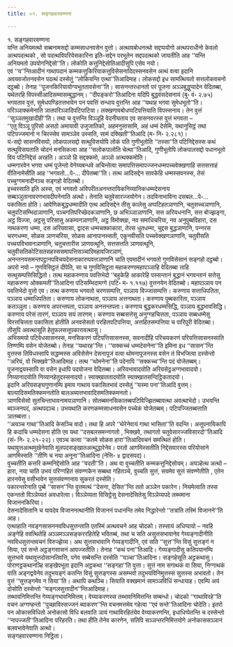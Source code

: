 ```yaml
---
title: ०१. सङ्गहवारवण्णना

---
```

१. सङ्गहवारवण्णना  
यन्ति अनियमत्थो सब्बनामसद्दो कम्मसाधनवसेन वुत्तो। अत्थावबोधनत्थो सद्दप्पयोगो अत्थपराधीनो केवलो अत्थपदत्थको , सो पदत्थविपरियेसकारिना इति-सद्देन परभूतेन सद्दपदत्थको जायतीति आह ‘‘यन्ति अनियमतो उपयोगनिद्देसो’’ति। लोकोति कत्तुनिद्देसोतिआदीसुपि एसेव नयो।  
एवं ‘‘य’’न्तिआदीनं गाथापदानं कम्मकत्तुकिरियाकत्तुविसेसनादिदस्सनवसेन अत्थं वत्वा इदानि अवयवजोतनवसेन पदत्थं दस्सेतुं ‘‘लोकियन्ति एत्था’’तिआदिमाह। लोकसद्दो इध सामत्थियतो सत्तलोकवचनो दट्ठब्बो। तेनाह ‘‘पूजनकिरियायोग्यभूततावसेना’’ति। सासनन्तरधानतो परं पूजना अञ्‍ञबुद्धुप्पादेन वेदितब्बा, यथेतरहि विपस्सीआदिसम्मासम्बुद्धानम्। ‘‘दीपङ्करो’’तिआदिना यदिपि बुद्धवंसदेसनायं (बु॰ वं॰ २.७५) भगवताव वुत्तं, सुमेधपण्डितत्तभावेन पन पवत्तिं सन्धाय वुत्तन्ति आह ‘‘यथाह भगवा सुमेधभूतो’’ति।  
परिञ्‍ञाक्‍कमेनाति ञातपरिञ्‍ञादिपटिपाटिया। लक्खणावबोधप्पटिपत्तियाति विपस्सनाय। तेन वुत्तं ‘‘सुञ्‍ञतमुखादीही’’ति। तथा च वुत्तन्ति विञ्‍ञूहि वेदनीयताय एव सासनवरस्स वुत्तं भगवता –  
‘‘एतु विञ्‍ञू पुरिसो असठो अमायावी उजुजातिको, अहमनुसासामि, अहं धम्मं देसेमि, यथानुसिट्ठं तथा पटिपज्‍जमानो न चिरस्सेव सामञ्‍ञेव उस्सति, सामं दक्खिती’’तिआदि (म॰ नि॰ २.२८१)।  
यं-सद्दो सासनविसयो, लोकपालसद्दो सत्थुविसयोपि लोकं पति गुणीभूतोति ‘‘तस्सा’’ति पटिनिद्देसस्स कथं सत्थुविसयताति चोदनं मनसिकत्वा आह ‘‘सलोकपालोति चेत्था’’तिआदि, गुणीभूतोपि लोकपालसद्दो पधानभूतो विय पटिनिद्देसं अरहति। अञ्‍ञो हि सद्दक्‍कमो, अञ्‍ञो अत्थक्‍कमोति।  
धम्मगारवेन भगवा धम्मं पूजेन्तो वेनेय्यबन्धवे अचिन्तेत्वा समापत्तिसमापज्‍जनधम्मपच्‍चवेक्खणाहि सत्तसत्ताहं वीतिनामेसीति आह ‘‘भगवतो…पे॰… दीपेतब्बा’’ति। तत्थ आदिसद्देन सावकेहि धम्मस्सवनस्स, तेसं पच्‍चुग्गमनादीनञ्‍च सङ्गहो वेदितब्बो।  
इच्‍चस्साति इति अस्स, एवं भगवतो अविपरीतअनन्तरायिकनिय्यानिकधम्मदेसनाय सब्बञ्‍ञुतानावरणभावदीपनेनाति अत्थो। तेनाति चतुवेसारज्‍जयोगेन। तदविनाभाविना दसबल…पे॰… पकासिता होति। आवेणिकबुद्धधम्मादीति एत्थ आदिसद्देन तीसु कालेसु अप्पटिहतञाणानि, चतुसच्‍चञाणानि, चतुपटिसम्भिदाञाणानि, पञ्‍चगतिपरिच्छेदकञाणानि, छ अभिञ्‍ञाञाणानि, सत्त अरियधनानि, सत्त बोज्झङ्गा, अट्ठ विज्‍जा, अट्ठसु परिसासु अकम्पनञाणानि, अट्ठ विमोक्खा, नव समाधिचरिया, नव अनुपुब्बविहारा, दस नाथकरणा धम्मा, दस अरियवासा, द्वादस धम्मचक्‍काकारा, तेरस धुतधम्मा, चुद्दस बुद्धञाणानि, पन्‍नरस चरणधम्मा, सोळस ञाणचरिया, सोळस आनापानस्सती, एकूनवीसति पच्‍चवेक्खणञाणानि, चतुवीसति पच्‍चयविभावनञाणानि, चतुचत्तारीस ञाणवत्थूनि, सत्तसत्तति ञाणवत्थूनि, चतुवीसतिकोटिसतसहस्ससमापत्तिसञ्‍चारिमहावजिरञाणं, अनन्तनयसमन्तपट्ठानपविचयदेसनाकारप्पवत्तञाणानि चाति एवमादीनं भगवतो गुणविसेसानं सङ्गहो दट्ठब्बो।  
अपरो नयो – गुणविसिट्ठतं दीपेति, सा च गुणविसिट्ठता महाकरुणामहापञ्‍ञाहि वेदितब्बा ताहि सत्थुसम्पत्तिसिद्धितो। तत्थ महाकरुणाय पवत्तिभेदो ‘‘बहुकेहि आकारेहि पस्सन्तानं बुद्धानं भगवन्तानं सत्तेसु महाकरुणा ओक्‍कमती’’तिआदिना पटिसम्भिदामग्गे (पटि॰ म॰ १.११७) वुत्तनयेन वेदितब्बो। महापञ्‍ञाय पन पवत्तिभेदो वुत्तो एव। तत्थ करुणाय भगवतो चरणसम्पत्ति, पञ्‍ञाय विज्‍जासम्पत्ति। करुणाय सत्ताधिपतिता, पञ्‍ञाय धम्माधिपतिता। करुणाय लोकनाथता, पञ्‍ञाय अत्तनाथता। करुणाय पुब्बकारिता, पञ्‍ञाय कतञ्‍ञुता। करुणाय अपरन्तपता, पञ्‍ञाय अनत्तन्तपता। करुणाय बुद्धकरधम्मसिद्धि, पञ्‍ञाय बुद्धभावसिद्धि। करुणाय परेसं तारणं, पञ्‍ञाय सयं तारणम्। करुणाय सब्बसत्तेसु अनुग्गहचित्तता, पञ्‍ञाय सब्बधम्मेसु विरत्तचित्तता पकासिता होतीति अनवसेसतो परहितपटिपत्तिया, अत्तहितसम्पत्तिया च पारिपूरी वेदितब्बा। तीसुपि अवत्थासूति हेतुफलसत्तूपकारावत्थासु।  
अभिसमयो पटिवेधसासनस्स, मनसिकरणं पटिपत्तिसासनस्स, सवनादीहि परिचयकरणं परियत्तिसासनस्साति तिण्णम्पि वसेन योजेतब्बो। तेनाह ‘‘यथारह’’न्ति। ‘‘सक्‍कच्‍चं धम्मदेसनेना’’ति इमिना इध ‘‘सासन’’न्ति वुत्तस्स तिविधस्सापि सद्धम्मस्स अविसेसेन देसनापूजं वत्वा थोमनापूजनस्स वसेन तं विभजित्वा दस्सेन्तो ‘‘अरियं, वो भिक्खवे’’तिआदिमाह। तत्थ ‘‘थोमनेना’’ति पदेनापि ‘‘सक्‍कच्‍च’’न्ति पदं योजेतब्बम्। पूजनाद्वयस्सापि वा वसेन इधापि पदयोजना वेदितब्बा। अरियभावादयोति अरियसेट्ठअग्गभावादयो। निय्यानादयोति निय्यानहेतुदस्सनादयो। स्वाक्खाततादयोति स्वाक्खातसन्दिट्ठिकतादयो।  
इदानि अरियसङ्घगुणानम्पि इमाय गाथाय पकासितभावं दस्सेतुं ‘‘यस्मा पना’’तिआदि वुत्तम्। बाल्यादिसमतिक्‍कमनतोति बालअब्यत्तभावादिसमतिक्‍कमनतो।  
ञाणविसेसो सुतचिन्ताभावनामयञाणानि। सोतब्बमनसिकातब्बपटिविज्झितब्बावत्था अवत्थाभेदो। उभयन्ति ब्यञ्‍जनपदं, अत्थपदञ्‍च। उभयथाति करणकम्मसाधनवसेन पच्‍चेकं योजेतब्बम्। पटिपज्‍जितब्बत्ताति ञातब्बत्ता।  
‘‘अयञ्‍च गाथा’’तिआदि केसञ्‍चि वादो। तथा हि अपरे ‘‘थेरेनेवायं गाथा भासिता’’ति वदन्ति। अत्तूपनायिकापि हि कदाचि धम्मदेसना होति एव यथा ‘‘दसबलसमन्‍नागतो , भिक्खवे, तथागतो चतुवेसारज्‍जविसारदो’’तिआदि (सं॰ नि॰ २.२१-२२)। एवञ्‍च कत्वा ‘‘कतमे सोळस हारा’’तिआदिवचनं समत्थितं होति।  
यथावुत्तअत्थमुखेनेवाति मूलपदसङ्खातअत्थुद्धारेनेव। परतो आगमिस्सतीति निद्देसवारस्स परियोसाने आगमिस्सति ‘‘तीणि च नया अनूना’’तिआदिना (नेत्ति॰ ४ द्वादसपद)।  
वुच्‍चतीति कत्तरि कम्मनिद्देसोति आह ‘‘वदती’’ति। अथ वा वुच्‍चतीति कम्मकत्तुनिद्देसोयम्। अयञ्हेत्थ अत्थो – हारा, नया चाति उभयं परिग्गहितं संवण्णकेन सब्बथा गहितञ्‍चे, वुच्‍चति सुत्तं, सयमेव सुत्तं संवण्णेतीति , एतेन हारनयेसु वसीभावेन सुत्तसंवण्णनाय सुकरतं दस्सेति।  
पकारन्तरेनाति पुब्बे ‘‘सासन’’न्ति वुत्तमत्थं ‘‘देसना, देसित’’न्ति ततो अञ्‍ञेन पकारेन। नियमेत्वाति तस्स एकन्ततो विञ्‍ञेय्यतं अवधारेत्वा। विञ्‍ञेय्यता विसिट्ठेसु देसनादेसितेसु विञ्‍ञेय्यपदे लब्भमाना विजाननकिरिया।  
देसनादेसितानि च यावदेव विजाननत्थानीति विजाननं पधानन्ति तमेव निद्धारेन्तो ‘‘तत्राति तस्मिं विजानने’’ति आह।  
एत्थाहाति नवङ्गसासननवविधसुत्तन्ताति एतस्मिं अत्थवचने आह चोदको। तस्सायं अधिप्पायो – नवहि अङ्गेहि ववत्थितेहि अञ्‍ञमञ्‍ञसङ्कररहितेहि भवितब्बं, तथा च सति असुत्तसभावानेव गेय्यङ्गादीनीति नवविधसुत्तन्तवचनं विरुज्झेय्य। अथ सुत्तसभावानि गेय्यङ्गादीनि, एवं सति ‘‘सुत्त’’न्ति विसुं सुत्तङ्गं न सिया, एवं सन्ते अट्ठङ्गसासनं आपज्‍जतीति। तेनाह ‘‘कथं पना’’तिआदि। गेय्यङ्गादीसु कतिपयानम्पि सुत्तभावे यथावुत्तदोसानतिवत्ति, पगेव सब्बेसन्ति दस्सेति ‘‘यञ्‍चा’’तिआदिना। सङ्गहेसूति अट्ठकथासु। पोराणट्ठकथानञ्हि सङ्खेपभूता इदानि अट्ठकथा ‘‘सङ्गहा’’ति वुत्ता। सुत्तं नाम सगाथकं वा सिया, निग्गाथकं वाति अङ्गद्वयेनेव तदुभयङ्गं कतन्ति विसुं सुत्तङ्गस्स असम्भवो तदुभयविनिमुत्तस्स सुत्तस्स अभावतो। तेन वुत्तं ‘‘सुत्तङ्गमेव न सिया’’ति। अथापि कथञ्‍चि। सियाति वक्खमानं सामञ्‍ञविधिं सन्धायाह। एवम्पि अयं दोसोति दस्सेन्तो ‘‘मङ्गलसुत्तादीन’’न्तिआदिमाह।  
तब्भावनिमित्तन्ति गेय्यङ्गभावनिमित्तम्। वेय्याकरणस्स तब्भावनिमित्तन्ति सम्बन्धो। चोदको ‘‘गाथाविरहे’’ति वचनं अग्गण्हन्तो ‘‘पुच्छाविस्सज्‍जनं ब्याकरण’’न्ति वचनमत्तमेव गहेत्वा ‘‘एवं सन्ते’’तिआदिना चोदेति। इतरो पन ओकासविधितो अनोकासो विधि बलवाति ञायं गाथाविरहितंयेव वेय्याकरणन्ति, इधाधिप्पेतन्ति च दस्सेन्तो ‘‘नापज्‍जती’’तिआदिना परिहरति। तथा हीति तेनेव कारणेन, सतिपि सञ्‍ञन्तरनिमित्तयोगे अनोकाससञ्‍ञानं बलवभावेनेवाति अत्थो।  
सङ्गहवारवण्णना निट्ठिता।  
